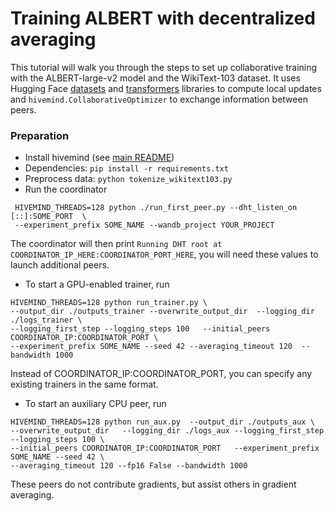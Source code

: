 # Training ALBERT with decentralized averaging

This tutorial will walk you through the steps to set up collaborative training with the ALBERT-large-v2 model and the WikiText-103 dataset. 
It uses Hugging Face [datasets](https://github.com/huggingface/datasets) and [transformers](https://github.com/huggingface/transformers/) libraries to compute local updates and `hivemind.CollaborativeOptimizer` to exchange information between peers.

### Preparation
* Install hivemind (see [main README](../README.md))
* Dependencies: `pip install -r requirements.txt`
* Preprocess data: `python tokenize_wikitext103.py`
* Run the coordinator 
```
 HIVEMIND_THREADS=128 python ./run_first_peer.py --dht_listen_on [::]:SOME_PORT  \
 --experiment_prefix SOME_NAME --wandb_project YOUR_PROJECT
```

The coordinator will then print ```Running DHT root at COORDINATOR_IP_HERE:COORDINATOR_PORT_HERE```,
you will need these values to launch additional peers.

* To start a GPU-enabled trainer, run
``` 
HIVEMIND_THREADS=128 python run_trainer.py \
--output_dir ./outputs_trainer --overwrite_output_dir  --logging_dir ./logs_trainer \
--logging_first_step --logging_steps 100   --initial_peers COORDINATOR_IP:COORDINATOR_PORT \
--experiment_prefix SOME_NAME --seed 42 --averaging_timeout 120  --bandwidth 1000 
 ```
Instead of COORDINATOR_IP:COORDINATOR_PORT, you can specify any existing trainers in the same format.

 
* To start an auxiliary CPU peer, run
``` 
HIVEMIND_THREADS=128 python run_aux.py  --output_dir ./outputs_aux \
--overwrite_output_dir   --logging_dir ./logs_aux --logging_first_step --logging_steps 100 \
--initial_peers COORDINATOR_IP:COORDINATOR_PORT   --experiment_prefix SOME_NAME --seed 42 \
--averaging_timeout 120 --fp16 False --bandwidth 1000
  ```
  
These peers do not contribute gradients, but assist others in gradient averaging.